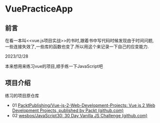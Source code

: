 # VuePracticeApp

## 前言

在看一本叫<<vue.js项目实战>>的书时,跟着书中写代码时候发现由于时间问题,一些连接失效了,一些库的函数也变了.所以用这个来记录一下自己的应变能力.



2023/12/28

本来想用来练习vue的项目,顺手练一下JavaScript吧



## 项目介绍

练习的项目原仓库

- 01  [PacktPublishing/Vue-js-2-Web-Development-Projects: Vue js 2 Web Development Projects, published by Packt (github.com)](https://github.com/PacktPublishing/Vue-js-2-Web-Development-Projects)
- 02 [wesbos/JavaScript30: 30 Day Vanilla JS Challenge (github.com)](https://github.com/wesbos/JavaScript30/tree/master)
